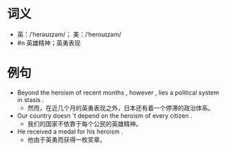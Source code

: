 # 词义
- 英：/ˈherəʊɪzəm/； 美：/ˈheroʊɪzəm/
- #n 英雄精神；英勇表现
# 例句
- Beyond the heroism of recent months , however , lies a political system in stasis .
	- 然而，在近几个月的英勇表现之外，日本还有着一个停滞的政治体系。
- Our country doesn 't depend on the heroism of every citizen .
	- 我们的国家不依靠于每个公民的英雄精神。
- He received a medal for his heroism .
	- 他由于英勇而获得一枚奖章。

